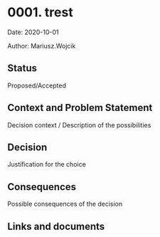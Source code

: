 <!--
*************Metryka**Dont*Modify******************
wfl-adr-title:trest
wfl-adr-date:2020-10-01
wfl-adr-author:Mariusz.Wojcik
***************************************************
-->
# 0001. trest

Date: 2020-10-01

Author: Mariusz.Wojcik

## Status

Proposed/Accepted

## Context and Problem Statement

Decision context / Description of the possibilities

## Decision

Justification for the choice

## Consequences

Possible consequences of the decision

## Links and documents